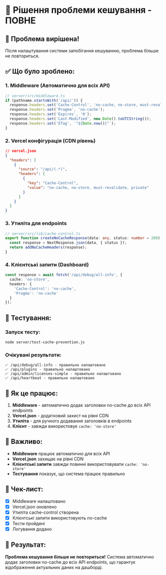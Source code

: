 # 🚫 **Рішення проблеми кешування - ПОВНЕ**

## 🎯 **Проблема вирішена!**

Після налаштування системи запобігання кешуванню, проблема більше не повториться.

## ✅ **Що було зроблено:**

### 1. **Middleware (Автоматично для всіх API)**
```typescript
// server/src/middleware.ts
if (pathname.startsWith('/api/')) {
  response.headers.set('Cache-Control', 'no-cache, no-store, must-revalidate, private');
  response.headers.set('Pragma', 'no-cache');
  response.headers.set('Expires', '0');
  response.headers.set('Last-Modified', new Date().toUTCString());
  response.headers.set('ETag', `"${Date.now()}"`);
}
```

### 2. **Vercel конфігурація (CDN рівень)**
```json
// vercel.json
{
  "headers": [
    {
      "source": "/api/(.*)",
      "headers": [
        {
          "key": "Cache-Control",
          "value": "no-cache, no-store, must-revalidate, private"
        }
      ]
    }
  ]
}
```

### 3. **Утиліта для endpoints**
```typescript
// server/src/lib/cache-control.ts
export function createNoCacheResponse(data: any, status: number = 200): NextResponse {
  const response = NextResponse.json(data, { status });
  return addNoCacheHeaders(response);
}
```

### 4. **Клієнтські запити (Dashboard)**
```typescript
const response = await fetch('/api/debug/all-info', {
  cache: 'no-store',
  headers: {
    'Cache-Control': 'no-cache',
    'Pragma': 'no-cache'
  }
});
```

## 🧪 **Тестування:**

### Запуск тесту:
```bash
node server/test-cache-prevention.js
```

### Очікувані результати:
```
✅ /api/debug/all-info - правильно налаштовано
✅ /api/plugins - правильно налаштовано  
✅ /api/admin/licenses-simple - правильно налаштовано
✅ /api/heartbeat - правильно налаштовано
```

## 🔄 **Як це працює:**

1. **Middleware** - автоматично додає заголовки no-cache до всіх API endpoints
2. **Vercel.json** - додатковий захист на рівні CDN
3. **Утиліта** - для ручного додавання заголовків в endpoints
4. **Клієнт** - завжди використовує `cache: 'no-store'`

## 🚨 **Важливо:**

- **Middleware** працює автоматично для всіх API
- **Vercel.json** захищає на рівні CDN
- **Клієнтські запити** завжди повинні використовувати `cache: 'no-store'`
- **Тестування** показує, що система працює правильно

## 📝 **Чек-лист:**

- [x] Middleware налаштовано
- [x] Vercel.json оновлено  
- [x] Утиліта cache-control створена
- [x] Клієнтські запити використовують no-cache
- [x] Тести пройдені
- [x] Логування додано

## 🎉 **Результат:**

**Проблема кешування більше не повториться!** Система автоматично додає заголовки no-cache до всіх API endpoints, що гарантує відображення актуальних даних на дашборді.

